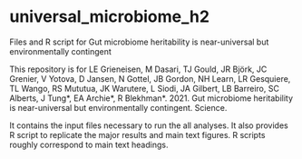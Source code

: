 # universal_microbiome_h2
Files and R script for Gut microbiome heritability is near-universal but environmentally contingent

This repository is for LE Grieneisen, M Dasari, TJ Gould, JR Björk, JC Grenier, V Yotova, D Jansen, N Gottel, JB Gordon, NH Learn, LR Gesquiere, TL Wango, RS Mututua, JK Warutere, L Siodi, JA Gilbert, LB Barreiro, SC Alberts, J Tung*, EA Archie*, R Blekhman*. 2021. Gut microbiome heritability is near-universal but environmentally contingent. Science.

It contains the input files necessary to run the all analyses. It also provides R script to replicate the major results and main text figures. R scripts roughly correspond to main text headings.
